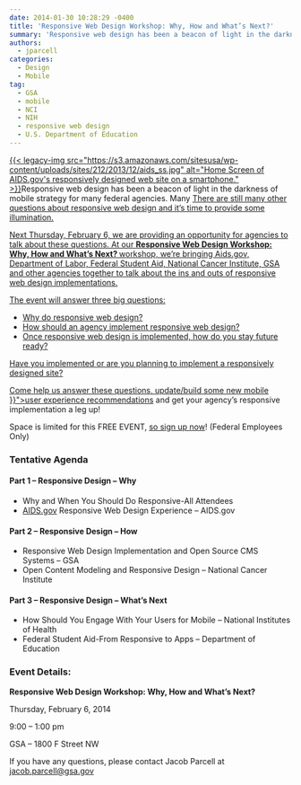 ```yaml
---
date: 2014-01-30 10:28:29 -0400
title: 'Responsive Web Design Workshop: Why, How and What’s Next?'
summary: 'Responsive web design has been a beacon of light in the darkness of mobile strategy for many federal agencies. Many agencies have implemented it and many others are exploring this approach to Mobile Gov. There are still many other questions about responsive web'
authors:
  - jparcell
categories:
  - Design
  - Mobile
tag:
  - GSA
  - mobile
  - NCI
  - NIH
  - responsive web design
  - U.S. Department of Education
---
```


<p dir="ltr">
  <a href="https://s3.amazonaws.com/sitesusa/wp-content/uploads/sites/212/2013/12/aids_ss.jpg">{{< legacy-img src="https://s3.amazonaws.com/sitesusa/wp-content/uploads/sites/212/2013/12/aids_ss.jpg" alt="Home Screen of AIDS.gov's responsively designed web site on a smartphone." >}}</a>Responsive web design has been a beacon of light in the darkness of mobile strategy for many federal agencies. Many <a href="FIND?s=responsive+design.md)>agencies have implemented it </a>and many others are exploring this approach to Mobile Gov.
</p>

<p dir="ltr">
  There are still many other questions about responsive web design and it’s time to provide some illumination.
</p>

<p dir="ltr">
  Next Thursday, February 6, we are providing an opportunity for agencies to talk about these questions. At our <strong>Responsive Web Design Workshop: Why, How and What’s Next? </strong>workshop, we’re bringing Aids.gov, Department of Labor, Federal Student Aid, National Cancer Institute, GSA and other agencies together to talk about the ins and outs of responsive web design implementations.
</p>

<p dir="ltr">
  The event will answer three big questions:
</p>

  * Why do responsive web design?
  * How should an agency implement responsive web design?
  * Once responsive web design is implemented, how do you stay future ready?

Have you implemented or are you planning to implement a responsively designed site?

<p dir="ltr">
  Come help us answer these questions, update/build some new mobile <a title="Mobile User Experience Guidelines and Recommendations" href="{{< relref "mobile-user-experience-guidelines-and-recommendations.md" >}}">user experience recommendations</a> and get your agency’s responsive implementation a leg up!
</p>

<p dir="ltr">
  Space is limited for this FREE EVENT, <a href="https://www.eventbrite.com/register?orderid=249648927663&client_token=92c14b7ecebb42b383215f1c8823e7f5&eid=10103916085">so sign up now</a>! (Federal Employees Only)
</p>

### Tentative Agenda

#### Part 1 – Responsive Design – Why

  * Why and When You Should Do Responsive-All Attendees
  * [AIDS.gov](http://aids.gov/) Responsive Web Design Experience – AIDS.gov

#### Part 2 – Responsive Design – How

  * Responsive Web Design  Implementation and Open Source CMS Systems – GSA
  * Open Content Modeling and Responsive Design – National Cancer Institute

#### Part 3 – Responsive Design – What’s Next

  * How Should You Engage With Your Users for Mobile – National Institutes of Health
  * Federal Student Aid-From Responsive to Apps – Department of Education

###  Event Details:

**Responsive Web Design Workshop: Why, How and What’s Next?**
  
Thursday, February 6, 2014
  
9:00 – 1:00 pm
  
GSA – 1800 F Street NW

If you have any questions, please contact Jacob Parcell at jacob.parcell@gsa.gov